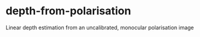 # depth-from-polarisation
Linear depth estimation from an uncalibrated, monocular polarisation image
